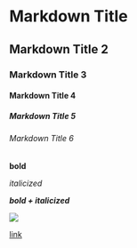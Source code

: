 # Markdown Title
## Markdown Title 2
### Markdown Title 3
#### Markdown Title 4
##### Markdown Title 5
###### Markdown Title 6



**bold**

*italicized*

***bold + italicized***



![](https://webprofiles.me/logo/w_logo.png)

[link](https://webprofiles.me)
